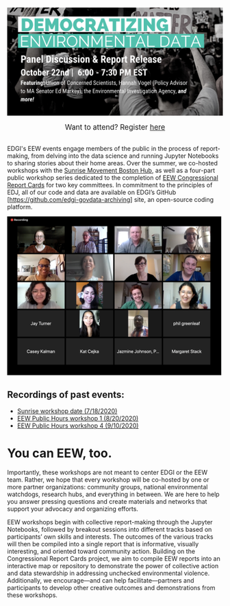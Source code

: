 <!--This snippet goes above the main content in `events-content.md` in this folder-->

![Democratizing Environmental Data Panel Discussion and Report Card Release Event Poster](./report_release_event.png)

<center><big>Want to attend? Register <a href=https://us02web.zoom.us/webinar/register/WN_dAn8xJF9Tqm1aiC1A8Ysig >here</a></big></center>
<br />

EDGI's EEW events engage members of the public in the process of report-making, from delving into the data science and running Jupyter Notebooks to sharing stories about their home areas. Over the summer, we co-hosted workshops with the [Sunrise Movement Boston Hub](http://www.facebook.com/SunriseBoston/), as well as a four-part public workshop series dedicated to the completion of [EEW Congressional Report Cards](https://edgi-govdata-archiving.github.io/EEW-Website/reports) for two key committees. In commitment to the principles of EDJ, all of our code and data are available on EDGI’s GitHub [https://github.com/edgi-govdata-archiving] site, an open-source coding platform. 

![A screenshot of participants from one of our events.](./eew-public-workshop.png)

## Recordings of past events:
* [Sunrise workshop date (7/18/2020)](https://www.youtube.com/watch?v=rCs35rmDo9c&list=PLtsP3g9LafVv78TIa42xr591-4CfKMYQO&index=49&t=1678s)
* [EEW Public Hours workshop 1 (8/20/2020)](https://www.youtube.com/watch?v=Gp1aDeXMays&list=PLtsP3g9LafVv78TIa42xr591-4CfKMYQO&index=31)
* [EEW Public Hours workshop 4 (9/10/2020)](https://www.youtube.com/watch?v=dUV3NweSWTs&list=PLtsP3g9LafVv78TIa42xr591-4CfKMYQO&index=21&t=212s)

# You can EEW, too.
Importantly, these workshops are not meant to center EDGI or the EEW team. Rather, we hope that every workshop will be co-hosted by one or more partner organizations: community groups, national environmental watchdogs, research hubs, and everything in between. We are here to help you answer pressing questions and create materials and networks that support your advocacy and organizing efforts.

EEW workshops begin with collective report-making through the Jupyter Notebooks, followed by breakout sessions into different tracks based on participants’ own skills and interests. The outcomes of the various tracks will then be compiled into a single report that is informative, visually interesting, and oriented toward community action. Building on the Congressional Report Cards project, we aim to compile EEW reports into an interactive map or repository to demonstrate the power of collective action and data stewardship in addressing unchecked environmental violence. Additionally, we encourage—and can help facilitate—partners and participants to develop other creative outcomes and demonstrations from these workshops.

<!--This page has a javascript element in src/pages/events.js, then content continues in events-content.md in this same folder-->
